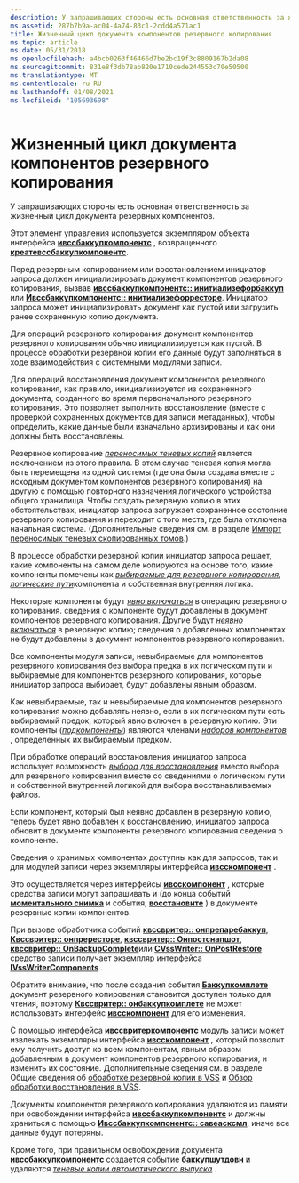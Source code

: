 ```yaml
---
description: У запрашивающих стороны есть основная ответственность за жизненный цикл документа резервных компонентов.
ms.assetid: 287b7b9a-ac04-4a74-83c1-2cdd4a571ac1
title: Жизненный цикл документа компонентов резервного копирования
ms.topic: article
ms.date: 05/31/2018
ms.openlocfilehash: a4bcb0263f46466d7be2bc19f3c8809167b2da08
ms.sourcegitcommit: 831e8f3db78ab820e1710cede244553c70e50500
ms.translationtype: MT
ms.contentlocale: ru-RU
ms.lasthandoff: 01/08/2021
ms.locfileid: "105693698"
---
```

# <a name="backup-components-document-life-cycle"></a>Жизненный цикл документа компонентов резервного копирования

У запрашивающих стороны есть основная ответственность за жизненный цикл документа резервных компонентов.

Этот элемент управления используется экземпляром объекта интерфейса [**ивссбаккупкомпонентс**](/windows/desktop/api/VsBackup/nl-vsbackup-ivssbackupcomponents) , возвращенного [**креатевссбаккупкомпонентс**](/windows/desktop/api/VsBackup/nf-vsbackup-createvssbackupcomponents).

Перед резервным копированием или восстановлением инициатор запроса должен инициализировать документ компонентов резервного копирования, вызвав [**ивссбаккупкомпонентс:: инитиализефорбаккуп**](/windows/desktop/api/VsBackup/nf-vsbackup-ivssbackupcomponents-initializeforbackup) или [**Ивссбаккупкомпонентс:: инитиализефорресторе**](/windows/desktop/api/VsBackup/nf-vsbackup-ivssbackupcomponents-initializeforrestore). Инициатор запроса может инициализировать документ как пустой или загрузить ранее сохраненную копию документа.

Для операций резервного копирования документ компонентов резервного копирования обычно инициализируется как пустой. В процессе обработки резервной копии его данные будут заполняться в ходе взаимодействия с системными модулями записи.

Для операций восстановления документ компонентов резервного копирования, как правило, инициализируется из сохраненного документа, созданного во время первоначального резервного копирования. Это позволяет выполнить восстановление (вместе с проверкой сохраненных документов для записи метаданных), чтобы определить, какие данные были изначально архивированы и как они должны быть восстановлены.

Резервное копирование [*переносимых теневых копий*](vssgloss-t.md) является исключением из этого правила. В этом случае теневая копия могла быть перемещена из одной системы (где она была создана вместе с исходным документом компонентов резервного копирования) на другую с помощью повторного назначения логического устройства общего хранилища. Чтобы создать резервную копию в этих обстоятельствах, инициатор запроса загружает сохраненное состояние резервного копирования и переходит с того места, где была отключена начальная система. (Дополнительные сведения см. в разделе [Импорт переносимых теневых скопированных томов](importing-transportable-shadow-copied-volumes.md).)

В процессе обработки резервной копии инициатор запроса решает, какие компоненты на самом деле копируются на основе того, какие компоненты помечены как [*выбираемые для резервного копирования*](vssgloss-s.md), [*логические пути*](vssgloss-l.md)компонента и собственная внутренняя логика.

Некоторые компоненты будут [*явно включаться*](vssgloss-e.md) в операцию резервного копирования. сведения о компоненте будут добавлены в документ компонентов резервного копирования. Другие будут [*неявно включаться*](vssgloss-i.md) в резервную копию; сведения о добавленных компонентах не будут добавлены в документ компонентов резервного копирования.

Все компоненты модуля записи, невыбираемые для компонентов резервного копирования без выбора предка в их логическом пути и выбираемые для компонентов резервного копирования, которые инициатор запроса выбирает, будут добавлены явным образом.

Как невыбираемые, так и невыбираемые для компонентов резервного копирования можно добавлять неявно, если в их логическом пути есть выбираемый предок, который явно включен в резервную копию. Эти компоненты ([*подкомпоненты*](vssgloss-s.md)) являются членами [*наборов компонентов*](vssgloss-s.md) , определенных их выбираемым предком.

При обработке операций восстановления инициатор запроса использует возможность [*выбора для восстановления*](vssgloss-s.md) вместо выбора для резервного копирования вместе со сведениями о логическом пути и собственной внутренней логикой для выбора восстанавливаемых файлов.

Если компонент, который был неявно добавлен в резервную копию, теперь будет явно добавлен к восстановлению, инициатор запроса обновит в документе компоненты резервного копирования сведения о компоненте.

Сведения о хранимых компонентах доступны как для запросов, так и для модулей записи через экземпляры интерфейса [**ивсскомпонент**](/windows/desktop/api/VsWriter/nl-vswriter-ivsscomponent) .

Это осуществляется через интерфейсы [**ивсскомпонент**](/windows/desktop/api/VsWriter/nl-vswriter-ivsscomponent) , которые средства записи могут запрашивать и (до конца событий [**моментального снимка**](/windows/desktop/api/VsWriter/nf-vswriter-cvsswriter-onpostsnapshot) и события, [**восстановите**](/windows/desktop/api/VsWriter/nf-vswriter-cvsswriter-onpostrestore) ) в документе резервные копии компонентов.

При вызове обработчика событий [**квссвритер:: онпрепаребаккуп**](/windows/desktop/api/VsWriter/nf-vswriter-cvsswriter-onpreparebackup), [**Квссвритер:: онпрересторе**](/windows/desktop/api/VsWriter/nf-vswriter-cvsswriter-onprerestore), [**квссвритер:: Онпостснапшот**](/windows/desktop/api/VsWriter/nf-vswriter-cvsswriter-onpostsnapshot), [**квссвритер:: OnBackupComplete**](/windows/desktop/api/VsWriter/nf-vswriter-cvsswriter-onbackupcomplete)или [**CVssWriter:: OnPostRestore**](/windows/desktop/api/VsWriter/nf-vswriter-cvsswriter-onpostrestore) средство записи получает экземпляр интерфейса [**IVssWriterComponents**](/windows/desktop/api/VsWriter/nl-vswriter-ivsswritercomponents) .

Обратите внимание, что после создания события [**Баккупкомплете**](/windows/desktop/api/VsBackup/nf-vsbackup-ivssbackupcomponents-backupcomplete) документ резервного копирования становится доступен только для чтения, поэтому [**Квссвритер:: онбаккупкомплете**](/windows/desktop/api/VsWriter/nf-vswriter-cvsswriter-onbackupcomplete) не может использовать интерфейс [**ивсскомпонент**](/windows/desktop/api/VsWriter/nl-vswriter-ivsscomponent) для его изменения.

С помощью интерфейса [**ивссвритеркомпонентс**](/windows/desktop/api/VsWriter/nl-vswriter-ivsswritercomponents) модуль записи может извлекать экземпляры интерфейса [**ивсскомпонент**](/windows/desktop/api/VsWriter/nl-vswriter-ivsscomponent) , который позволит ему получить доступ ко всем компонентам, явным образом добавленным в документ компонентов резервного копирования, и изменить их состояние. Дополнительные сведения см. в разделе Общие сведения об [обработке резервной копии в VSS](overview-of-processing-a-backup-under-vss.md) и [Обзор обработки восстановления в VSS](overview-of-processing-a-restore-under-vss.md).

Документы компонентов резервного копирования удаляются из памяти при освобождении интерфейса [**ивссбаккупкомпонентс**](/windows/desktop/api/VsBackup/nl-vsbackup-ivssbackupcomponents) и должны храниться с помощью [**Ивссбаккупкомпонентс:: савеасксмл**](/windows/desktop/api/VsBackup/nf-vsbackup-ivssbackupcomponents-saveasxml), иначе все данные будут потеряны.

Кроме того, при правильном освобождении документа [**ивссбаккупкомпонентс**](/windows/desktop/api/VsBackup/nl-vsbackup-ivssbackupcomponents) создается событие [**баккупшутдовн**](/windows/desktop/api/VsWriter/nf-vswriter-cvsswriter-onbackupshutdown) и удаляются [*теневые копии автоматического выпуска*](vssgloss-a.md) .

 

 



